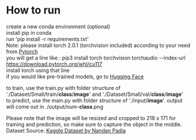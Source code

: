 # How to run
create a new conda environment (optional)<br />
install pip in conda<br />
run 'pip install -r requirements.txt'<br />
Note: please install torch 2.0.1 (torchvision included) according to your need from [Pytorch](https://pytorch.org/)<br />
you will get a line like : pip3 install torch torchvision torchaudio --index-url https://download.pytorch.org/whl/cu117<br />
install torch using that line<br />
if you would like pre-trained models, go to [Hugging Face](https://huggingface.co/RaymondDehenrich/cataract_image_recognition_cnn/tree/main)<br />

to train, use the train.py with folder structure of './Dataset/Small/train/<strong>class</strong>/<strong>image</strong>' and './Dataset/Small/val/<strong>class</strong>/<strong>image</strong>'<br />
to predict, use the main.py with folder structure of './input/<strong>image</strong>'. output will come out in ./output/</strong>num</strong>-<strong>class</strong>.png<br />

Please note that the image will be resized and cropped to 218 x 171 for training and prediction, so make sure to capture the object in the middle.<br />
Dataset Source: [Kaggle Dataset by Nandan Padia](https://www.kaggle.com/datasets/nandanp6/cataract-image-dataset)
